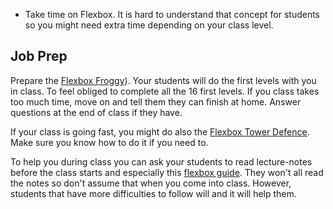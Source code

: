 
* Take time on Flexbox. It is hard to understand that concept for students so you might need extra time depending on your class level.

## Job Prep

Prepare the [Flexbox Froggy](http://flexboxfroggy.com/)). Your students will do the first levels with you in class. To feel obliged to complete all the 16 first levels. If you class takes too much time, move on and tell them they can finish at home. Answer questions at the end of class if they have.

If your class is going fast, you might do also the [Flexbox Tower Defence](http://flexboxdefense.com/). Make sure you know how to do it if you need to.

To help you during class you can ask your students to read lecture-notes before the class starts and especially this [flexbox guide](https://css-tricks.com/snippets/css/a-guide-to-flexbox/). They won't all read the notes so don't assume that when you come into class. However, students that have more difficulties to follow will and it will help them.
